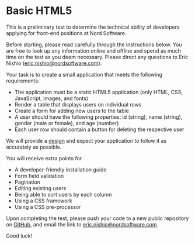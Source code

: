 # Basic HTML5

This is a preliminary test to determine the technical ability of developers applying for front-end positions at Nord Software.

Before starting, please read carefully through the instructions below. You are free to look up any information online and offline and spend as much time on the test as you deem necessary. Please direct any questions to Eric Nishio (eric.nishio@nordsoftware.com).

Your task is to create a small application that meets the following requirements:

- The application must be a static HTML5 application (only HTML, CSS, JavaScript, images, and fonts)
- Render a table that displays users on individual rows
- Create a form for adding new users to the table
- A user should have the following properties: id (string), name (string), gender (male or female), and age (number)
- Each user row should contain a button for deleting the respective user

We will provide a [design](design.pdf) and expect your application to follow it as accurately as possible.

You will receive extra points for

- A developer-friendly installation guide
- Form field validation
- Pagination
- Editing existing users
- Being able to sort users by each column
- Using a CSS framework
- Using a CSS pre-processor

Upon completing the test, please push your code to a new public repository on [GitHub](https://github.com), and email the link to eric.nishio@nordsoftware.com.

Good luck!
